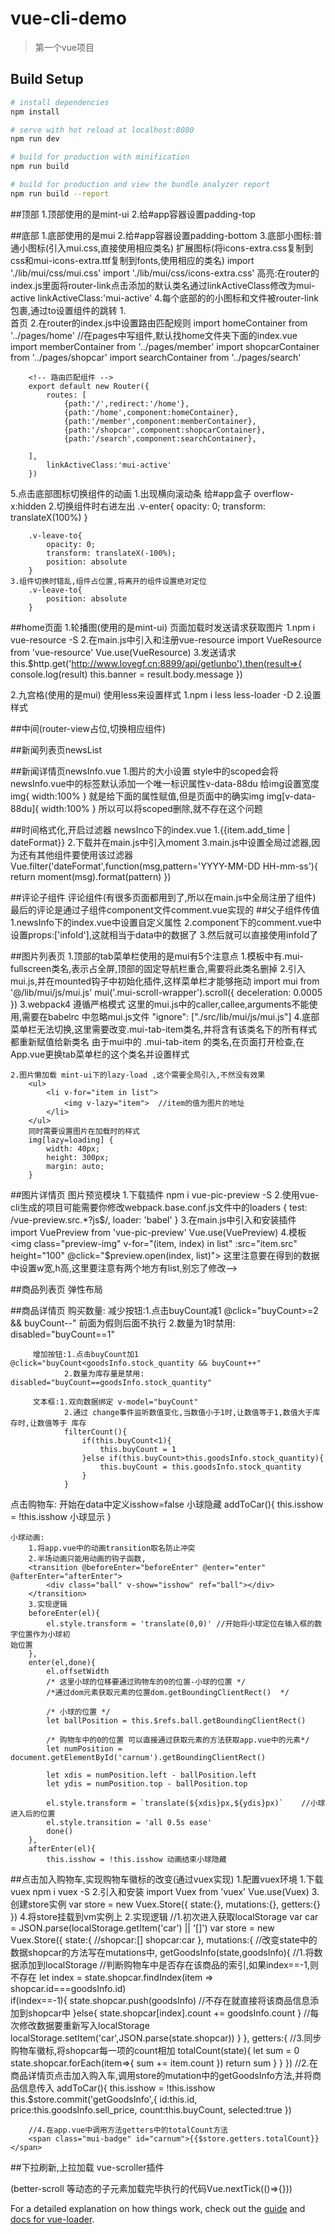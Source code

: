 # vue-cli-demo

> 第一个vue项目

## Build Setup

``` bash
# install dependencies
npm install

# serve with hot reload at localhost:8080
npm run dev

# build for production with minification
npm run build

# build for production and view the bundle analyzer report
npm run build --report
```
##顶部
1.顶部使用的是mint-ui
2.给#app容器设置padding-top

##底部
1.底部使用的是mui
2.给#app容器设置padding-bottom
3.底部小图标:普通小图标(引入mui.css,直接使用相应类名)
            扩展图标(将icons-extra.css复制到css和mui-icons-extra.ttf复制到fonts,使用相应的类名)
    import './lib/mui/css/mui.css'
    import './lib/mui/css/icons-extra.css'
    高亮:在router的index.js里面将router-link点击添加的默认类名通过linkActiveClass修改为mui-active
    linkActiveClass:'mui-active'
4.每个底部的的小图标和文件被router-link包裹,通过to设置组件的跳转
    1.<router-link class="mui-tab-item" to="/home">  
		<span class="mui-icon mui-icon-home"></span>
		<span class="mui-tab-label">首页</span>
	</router-link>
    2.在router的index.js中设置路由匹配规则
        <!-- 导入组件 -->
        import homeContainer from '../pages/home'  //在pages中写组件,默认找home文件夹下面的index.vue
        import memberContainer from '../pages/member'
        import shopcarContainer from '../pages/shopcar'
        import searchContainer from '../pages/search'

        <!-- 路由匹配组件 -->
        export default new Router({
            routes: [
                {path:'/',redirect:'/home'},
                {path:'/home',component:homeContainer},
                {path:'/member',component:memberContainer},
                {path:'/shopcar',component:shopcarContainer},
                {path:'/search',component:searchContainer},

        ],
            linkActiveClass:'mui-active'
        })
5.点击底部图标切换组件的动画
    1.出现横向滚动条  给#app盒子 overflow-x:hidden
    2.切换组件时右进左出
        .v-enter{
	        opacity: 0;
	        transform: translateX(100%)
        }

        .v-leave-to{
        	opacity: 0;
        	transform: translateX(-100%);
        	position: absolute
        }
    3.组件切换时错乱,组件占位置,将离开的组件设置绝对定位 
        .v-leave-to{
        	position: absolute
        }
##home页面
1.轮播图(使用的是mint-ui)
    页面加载时发送请求获取图片
        1.npm i vue-resource -S
        2.在main.js中引入和注册vue-resource
            import VueResource from 'vue-resource'
            Vue.use(VueResource)
        3.发送请求
            this.$http.get('http://www.lovegf.cn:8899/api/getlunbo').then(result=>{
                console.log(result)
                this.banner = result.body.message
            })

2.九宫格(使用的是mui)
    使用less来设置样式
    1.npm i less less-loader -D
    2.设置样式




##中间(router-view占位,切换相应组件)

##新闻列表页newsList

##新闻详情页newsInfo.vue
    1.图片的大小设置
        style中的scoped会将newsInfo.vue中的标签默认添加一个唯一标识属性v-data-88du
        给img设置宽度 
        img{
            width:100%
        }
        就是给下面的属性赋值,但是页面中的确实img
        img[v-data-88du]{
            width:100%
        }
        所以可以将scoped删除,就不存在这个问题
    

##时间格式化,开启过滤器
    newsInco下的index.vue
    1.{{item.add_time | dateFormat}}
    2.下载并在main.js中引入moment
    3.main.js中设置全局过滤器,因为还有其他组件要使用该过滤器
        Vue.filter('dateFormat',function(msg,pattern='YYYY-MM-DD HH-mm-ss'){
            return moment(msg).format(pattern)
        })

##评论子组件
    评论组件(有很多页面都用到了,所以在main.js中全局注册了组件)
        最后的评论是通过子组件component文件comment.vue实现的
        ##父子组件传值
        1.newsInfo下的index.vue中<comment :infoId="id"></comment>设置自定义属性
        2.component下的comment.vue中设置props:['infoId'],这就相当于data中的数据了
        3.然后就可以直接使用infoId了

##图片列表页
    1.顶部的tab菜单栏使用的是mui有5个注意点
        1.模板中有.mui-fullscreen类名,表示占全屏,顶部的固定导航栏重合,需要将此类名删掉
        2.引入mui.js,并在mounted钩子中初始化插件,这样菜单栏才能够拖动
            import mui from '@/lib/mui/js/mui.js'
            mui('.mui-scroll-wrapper').scroll({
			deceleration: 0.0005 
		})
        3.webpack4 遵循严格模式 这里的mui.js中的caller,callee,arguments不能使用,需要在babelrc    中忽略mui.js文件
          "ignore": ["./src/lib/mui/js/mui.js"]
        4.底部菜单栏无法切换,这里需要改变.mui-tab-item类名,并将含有该类名下的所有样式都重新赋值给新类名
        由于mui中的 .mui-tab-item 的类名,在页面打开检查,在App.vue更换tab菜单栏的这个类名并设置样式

    2.图片懒加载 mint-ui下的lazy-load ,这个需要全局引入,不然没有效果
        <ul>
            <li v-for="item in list">
                <img v-lazy="item">  //item的值为图片的地址
            </li>
        </ul>
        同时需要设置图片在加载时的样式
        img[lazy=loading] {
            width: 40px;
            height: 300px;
            margin: auto;
        }

##图片详情页
    图片预览模块
    1.下载插件 npm i vue-pic-preview -S
    2.使用vue-cli生成的项目可能需要你修改webpack.base.conf.js文件中的loaders
         {
            test: /vue-preview.src.*?js$/,
            loader: 'babel'
         } 
    3.在main.js中引入和安装插件
            import VuePreview from 'vue-pic-preview'
            Vue.use(VuePreview)
    4.模板
    <img class="preview-img" v-for="(item, index) in list" :src="item.src" height="100" @click="$preview.open(index, list)">
    这里注意要在得到的数据中设置w宽,h高,这里要注意有两个地方有list,别忘了修改-->

##商品列表页
弹性布局

##商品详情页
购买数量: 减少按钮:1.点击buyCount减1  @click="buyCount>=2 && buyCount--"   前面为假则后面不执行
                 2.数量为1时禁用:  disabled="buyCount==1"

         增加按钮:1.点击buyCount加1  @click="buyCount<goodsInfo.stock_quantity && buyCount++"
                2.数量为库存量是禁用: disabled="buyCount==goodsInfo.stock_quantity"

         文本框:1.双向数据绑定 v-model="buyCount"
                2.通过 change事件监听数值变化,当数值小于1时,让数值等于1,数值大于库存时,让数值等于 库存
                filterCount(){
                    if(this.buyCount<1){
                        this.buyCount = 1
                    }else if(this.buyCount>this.goodsInfo.stock_quantity){
                        this.buyCount = this.goodsInfo.stock_quantity
                    }
                }

点击购物车:  开始在data中定义isshow=false  小球隐藏
        addToCar(){
            this.isshow = !this.isshow  小球显示
        }  
    
    小球动画:
        1.将app.vue中的动画transition取名防止冲突
        2.半场动画只能用动画的钩子函数,
        <transition @beforeEnter="beforeEnter" @enter="enter" @afterEnter="afterEnter">
            <div class="ball" v-show="isshow" ref="ball"></div>
        </transition>
        3.实现逻辑
        beforeEnter(el){
            el.style.transform = 'translate(0,0)' //开始将小球定位在输入框的数字位置作为小球初                                                              始位置
        },
        enter(el,done){
            el.offsetWidth
            /* 这里小球的位移要通过购物车的0的位置-小球的位置 */
            /*通过dom元素获取元素的位置dom.getBoundingClientRect()  */

            /* 小球的位置 */
            let ballPosition = this.$refs.ball.getBoundingClientRect()
            
            /* 购物车中的0的位置 可以直接通过获取元素的方法获取app.vue中的元素*/
            let numPosition = document.getElementById('carnum').getBoundingClientRect()
            
            let xdis = numPosition.left - ballPosition.left
            let ydis = numPosition.top - ballPosition.top

            el.style.transform = `translate(${xdis}px,${ydis}px)`    //小球进入后的位置
            el.style.transition = 'all 0.5s ease'
            done()
        },
        afterEnter(el){
            this.isshow = !this.isshow 动画结束小球隐藏
##点击加入购物车,实现购物车徽标的改变(通过vuex实现)
1.配置vuex环境
    1.下载vuex
        npm i vuex -S
    2.引入和安装
     import Vuex from 'vuex'
     Vue.use(Vuex)
    3.创建store实例
      var store = new Vuex.Store({
          state:{},
          mutations:{},
          getters:{}
      })
    4.将store挂载到vm实例上
2.实现逻辑 
    //1.初次进入获取localStorage
    var car = JSON.parse(localStorage.getItem('car') || '[]')
    var store = new Vuex.Store({
          state:{
              //shopcar:[]
              shopcar:car
          },
          mutations:{  //改变state中的数据shopcar的方法写在mutations中,
             getGoodsInfo(state,goodsInfo){  //1.将数据添加到localStorage
                    //判断购物车中是否存在该商品的索引,如果index==-1,则不存在
                    let index = state.shopcar.findIndex(item => shopcar.id===goodsInfo.id)  
                    if(index==-1){
                        state.shopcar.push(goodsInfo)  //不存在就直接将该商品信息添加到shopcar中
                    }else{
                        state.shopcar[index].count += goodsInfo.count
                    }
                    //每次修改数据要重新写入localStorage
                    localStorage.setItem('car',JSON.parse(state.shopcar))
              }
          },
          getters:{
              //3.同步购物车徽标,将shopcar每一项的count相加
              totalCount(state){
                  let sum = 0
                  state.shopcar.forEach(item=>{
                      sum += item.count
                  })
                  return sum
              }
          }
      })
        //2.在商品详情页点击加入购入车,调用store的mutation中的getGoodsInfo方法,并将商品信息传入
        addToCar(){
            this.isshow = !this.isshow
            this.$store.commit('getGoodsInfo',{
                id:this.id,
                price:this.goodsInfo.sell_price,
                count:this.buyCount,
                selected:true
            })

        //4.在app.vue中调用方法getters中的totalCount方法
        <span class="mui-badge" id="carnum">{{$store.getters.totalCount}}</span>

##下拉刷新,上拉加载 vue-scroller插件

(better-scroll 等动态的子元素加载完毕执行的代码Vue.nextTick(()=>{}))

For a detailed explanation on how things work, check out the [guide](http://vuejs-templates.github.io/webpack/) and [docs for vue-loader](http://vuejs.github.io/vue-loader).
